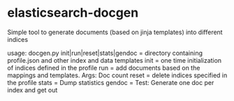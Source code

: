 # elasticsearch-docgen
Simple tool to generate documents (based on jinja templates) into different indices


usage:  docgen.py <profile diretory> init|run|reset|stats|gendoc
  <profile directory> = directory containing profile.json and other index and data templates
  init = one time initialization of indices defined in the profile
  run =  add documents based on the mappings and templates. Args: Doc count
  reset = delete indices specified in the profile
  stats = Dump statistics
  gendoc = Test: Generate one doc per index and get out
